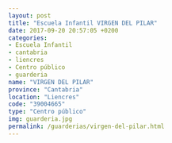 ```yaml
---
layout: post
title: "Escuela Infantil VIRGEN DEL PILAR"
date: 2017-09-20 20:57:05 +0200
categories:
- Escuela Infantil
- cantabria
- liencres
- Centro público
- guarderia
name: "VIRGEN DEL PILAR"
province: "Cantabria"
location: "Liencres"
code: "39004665"
type: "Centro público"
img: guarderia.jpg
permalink: /guarderias/virgen-del-pilar.html
---
```

